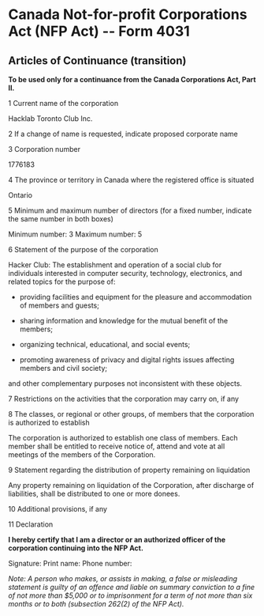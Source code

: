 Canada Not-for-profit Corporations Act (NFP Act) -- Form 4031
==============================================================

Articles of Continuance (transition)
--------------------------------------

**To be used only for a continuance from the Canada Corporations Act, Part II.**

1 Current name of the corporation

Hacklab Toronto Club Inc.

2 If a change of name is requested, indicate proposed corporate name

3 Corporation number

1776183

4 The province or territory in Canada where the registered office is situated

Ontario

5 Minimum and maximum number of directors (for a fixed number, indicate the same number in both boxes)

Minimum number: 3
Maximum number: 5

6 Statement of the purpose of the corporation

Hacker Club: The establishment and operation of a social club for individuals interested in
computer security, technology, electronics, and related topics for the purpose of:

* providing facilities and equipment for the pleasure and accommodation of members and guests;

* sharing information and knowledge for the mutual benefit of the members;

* organizing technical, educational, and social events;

* promoting awareness of privacy and digital rights issues affecting members and civil society;

and other complementary purposes not inconsistent with these objects.

7 Restrictions on the activities that the corporation may carry on, if any

8 The classes, or regional or other groups, of members that the corporation is authorized to establish

The corporation is authorized to establish one class of members. Each member shall be entitled to receive notice of, attend and vote at all meetings of the members of the Corporation.

9 Statement regarding the distribution of property remaining on liquidation

Any property remaining on liquidation of the Corporation, after discharge of liabilities, shall be distributed to one or more donees.

10 Additional provisions, if any

11 Declaration

**I hereby certify that I am a director or an authorized officer of the corporation continuing into the NFP Act.**

Signature:
Print name:
Phone number:

*Note: A person who makes, or assists in making, a false or misleading statement is guilty of an offence and liable on summary conviction to a fine of not more than $5,000 or to imprisonment for a term of not more than six months or to both (subsection 262(2) of the NFP Act).*


